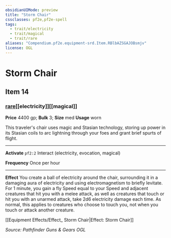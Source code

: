 ```yaml
---
obsidianUIMode: preview
title: "Storm Chair"
cssclasses: pf2e,pf2e-spell
tags:
  - trait/electricity
  - trait/magical
  - trait/rare
aliases: "Compendium.pf2e.equipment-srd.Item.RBlbAZSGAJOBsmjv"
license: OGL
---
```

# Storm Chair
## Item 14
### [rare](rare "Rare Rarity Trait")[[electricity]][[magical]]


**Price** 4400 gp; 
**Bulk** 3; **Size** med
**Usage** worn

This traveler's chair uses magic and Stasian technology, storing up power in its Stasian coils to arc lightning through your foes and grant brief spurts of flight.

* * *

**Activate** `pf2:2` Interact (electricity, evocation, magical)

**Frequency** Once per hour

* * *

**Effect** You create a ball of electricity around the chair, surrounding it in a damaging aura of electricity and using electromagnetism to briefly levitate. For 1 minute, you gain a fly Speed equal to your Speed and adjacent creatures that hit you with a melee attack, as well as creatures that touch or hit you with an unarmed attack, take 2d6 electricity damage each time. As normal, this applies to creatures who choose to touch you, not when you touch or attack another creature.

[[Equipment Effects/Effect_ Storm Chair|Effect: Storm Chair]]

*Source: Pathfinder Guns & Gears*
*OGL*